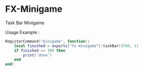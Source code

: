 # FX-Minigame
Task Bar Minigame

Usage Example :

```lua
RegisterCommand("minigame", function()
    local finished = exports["fx-minigame"]:taskBar(3700, 1)
    if finished == 100 then 
        print('done')
    end
end)
```
